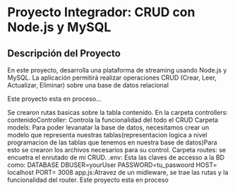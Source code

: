 # Proyecto Integrador: CRUD con Node.js y MySQL

## Descripción del Proyecto

En este proyecto, desarrolla una plataforma de streaming usando Node.js y MySQL. La aplicación permitirá realizar operaciones CRUD (Crear, Leer, Actualizar, Eliminar) sobre una base de datos relacional

Este proyecto esta en proceso...

Se crearon rutas basicas sobre la tabla contenido.
En la carpeta controllers: 
contenidoController: Controla la funcionalidad del todo el CRUD
Carpeta models: Para poder levanatar la base de datos, necesitamos crear un modelo que representa nuestras tablas(representacion logica a nivel programacion de las tablas que tenemos en nuestra base de datos)Para esto se crearon los archivos necesarios para su control.
Carpeta routes: se encuetra el enrutado de mi CRUD.
.env: Esta las claves de accesso a la BD como:
DATABASE
DBUSER=yourUser
PASSWORD=tu_paswoord
HOST= localhost
PORT= 3008
app.js:Atravez de un midleware, se trae las rutas y la funcionalidad del router.
Este proyecto esta en proceso
